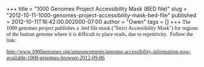 +++
title = "1000 Genomes Project Accessibility Mask (BED file)"
slug = "2012-10-11-1000-genomes-project-accessibility-mask-bed-file"
published = 2012-10-11T16:42:00.002000-07:00
author = "Owen"
tags = []
+++
<span style="font-family: Times, Times New Roman, serif;">The 1000
genomes project publishes a .bed file mask ("<span
style="background-color: white;">Strict Accessibility Mask") </span>for
regions of the human genome where it is difficult to place reads, due to
repetitivity.  Follow the link:</span>

<span style="font-family: Times, Times New Roman, serif;">  
</span>

<span
style="font-family: Times, Times New Roman, serif;"><http://www.1000genomes.org/announcements/genome-accessibility-information-now-available-1000-genomes-browser-2012-09-06></span>

<span style="font-family: Times, Times New Roman, serif;">  
</span>
